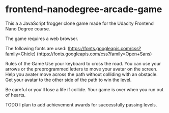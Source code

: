 frontend-nanodegree-arcade-game
===============================

This a a JavaScript frogger clone game made for the Udacity Frontend Nano Degree course. 

The game requires a web browser.

The following fonts are used:
  (https://fonts.googleapis.com/css?family=Chicle)
  (https://fonts.googleapis.com/css?family=Open+Sans)
  
Rules of the Game
Use your keyboard to cross the road. You can use your arrows or the preprogrammed letters to move your avatar on the screen. Help you avater move across the path without colliding with an obstacle. Get your avatar to the other side of the path to win the level.

Be careful or you'll lose a life if collide. Your game is over when you run out of hearts.

TODO
I plan to add achievement awards for successfully passing levels.
